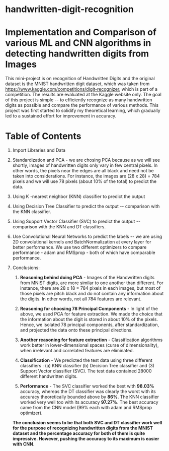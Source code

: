 # handwritten-digit-recognition
# Implementation and Comparison of various ML and CNN algorithms in detecting handwritten digits from Images

This mini-project is on recognition of Handwritten Digits and the original dataset is the MNIST handwritten digit dataset, which was taken from https://www.kaggle.com/competitions/digit-recognizer, which is part of a competition. The results are evaluated at the Kaggle website only. The goal of this project is simple -- to efficiently recognize as many handwritten digits as possible and compare the performance of various methods. This project was first started to solidify my theoretical learning, which gradually led to a sustained effort for improvement in accuracy. 

# Table of Contents

1. Import Libraries and Data

2. Standardization and PCA - we are chosing PCA because as we will see shortly, images of handwritten digits only vary in few central pixels. In other words, the pixels near the edges are all black and need not be taken into considerations. For instance, the images are (28 x 28) = 784 pixels and we will use 78 pixels (about 10% of the total) to predict the data.

3. Using K -nearest neighbor (KNN) classifier to predict the output

4. Using Decision Tree Classifier to predict the output -- comparison with the KNN classifier.

5. Using Support Vector Classifier (SVC) to predict the output -- comparison with the KNN and DT classifiers.

6. Use Convolutional Neural Networks to predict the labels -- we are using 2D convolutional kernels and BatchNormalization at every layer for better performance. We use two different optimizers to compare performance - adam and RMSprop - both of which have comparable performance. 

8. Conclusions:
   1. **Reasoning behind doing PCA** - Images of the Handwritten digits from MNIST digits, are more similar to one another than different. For instance, there are 28 x 18 = 784 pixels in each images, but most of those pixels are pitch black and do not contain any information about the digits. In other words, not all 784 features are relevant. 

   2. **Reasoning for choosing 78 Principal Components** - In light of the above, we used PCA for feature extraction. We made the choice that the information about the digit is stored in about 10% of the pixels. Hence, we isolated 78 principal components, after standardization, and projected the data onto these principal directions. 

   3. **Another reasoning for feature extraction** - Classification algorithms work better in lower-dimensional spaces (curse of dimensionality), when irrelevant and correlated features are eliminated. 

   4. **Classification** - We predicted the test data using three different classifiers : (a) KNN classifier (b) Decision Tree classifier and (3) Support Vector classifier (SVC). The test data contained 28000 different handwritten digits. 

   5. **Performance** - The SVC classifier worked the best with **98.03%** accuracy, whereas the DT classifier was clearly the worst with its accuracy theoretically bounded above by **86%**. The KNN classifier worked very well too with its accuracy **97.27%**. The best accuracy came from the CNN model (99% each with adam and RMSprop optimizer). 

   **The conclusion seems to be that both SVC and DT classifier work well for the purpose of recognizing handwritten digits from the MNIST dataset and the percentage accuracy for both of them is quite impressive. However, pushing the accuracy to its maximum is easier with CNN.**
 
